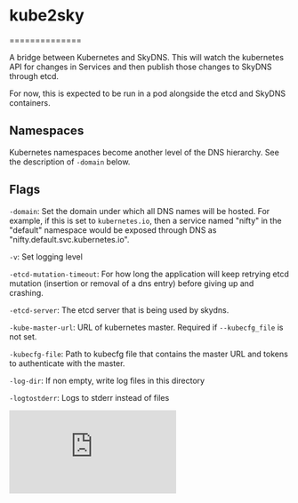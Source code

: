# kube2sky
==============

A bridge between Kubernetes and SkyDNS.  This will watch the kubernetes API for
changes in Services and then publish those changes to SkyDNS through etcd.

For now, this is expected to be run in a pod alongside the etcd and SkyDNS
containers.

## Namespaces

Kubernetes namespaces become another level of the DNS hierarchy.  See the
description of `-domain` below.

## Flags

`-domain`: Set the domain under which all DNS names will be hosted.  For
example, if this is set to `kubernetes.io`, then a service named "nifty" in the
"default" namespace would be exposed through DNS as
"nifty.default.svc.kubernetes.io".

`-v`: Set logging level

`-etcd-mutation-timeout`: For how long the application will keep retrying etcd
mutation (insertion or removal of a dns entry) before giving up and crashing.

`-etcd-server`: The etcd server that is being used by skydns.

`-kube-master-url`: URL of kubernetes master. Required if `--kubecfg_file` is not set.

`-kubecfg-file`: Path to kubecfg file that contains the master URL and tokens to authenticate with the master.

`-log-dir`: If non empty, write log files in this directory

`-logtostderr`: Logs to stderr instead of files

[![Analytics](https://kubernetes-site.appspot.com/UA-36037335-10/GitHub/cluster/addons/dns/kube2sky/README.md?pixel)]()
